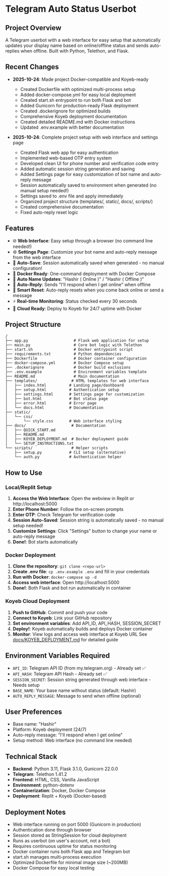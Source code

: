 # Telegram Auto Status Userbot

## Project Overview
A Telegram userbot with a web interface for easy setup that automatically updates your display name based on online/offline status and sends auto-replies when offline. Built with Python, Telethon, and Flask.

## Recent Changes
- **2025-10-24**: Made project Docker-compatible and Koyeb-ready
  - Created Dockerfile with optimized multi-process setup
  - Added docker-compose.yml for easy local deployment
  - Created start.sh entrypoint to run both Flask and bot
  - Added Gunicorn for production-ready Flask deployment
  - Created .dockerignore for optimized builds
  - Comprehensive Koyeb deployment documentation
  - Created detailed README.md with Docker instructions
  - Updated .env.example with better documentation
  
- **2025-10-24**: Complete project setup with web interface and settings page
  - Created Flask web app for easy authentication
  - Implemented web-based OTP entry system
  - Developed clean UI for phone number and verification code entry
  - Added automatic session string generation and saving
  - Added Settings page for easy customization of bot name and auto-reply message
  - Session automatically saved to environment when generated (no manual setup needed!)
  - Settings saved to .env file and apply immediately
  - Organized project structure (templates/, static/, docs/, scripts/)
  - Created comprehensive documentation
  - Fixed auto-reply reset logic

## Features
- 🌐 **Web Interface**: Easy setup through a browser (no command line needed!)
- ⚙️ **Settings Page**: Customize your bot name and auto-reply message from the web interface
- 💾 **Auto-Save**: Session automatically saved when generated - no manual configuration!
- 🐳 **Docker Ready**: One-command deployment with Docker Compose
- 📱 **Auto Name Updates**: "Hashir ( Online )" / "Hashir ( Offline )"
- 💬 **Auto-Reply**: Sends "I'll respond when I get online" when offline
- 🔄 **Smart Reset**: Auto-reply resets when you come back online or send a message
- ⚡ **Real-time Monitoring**: Status checked every 30 seconds
- 🚀 **Cloud Ready**: Deploy to Koyeb for 24/7 uptime with Docker

## Project Structure
```
/
├── app.py                    # Flask web application for setup
├── main.py                   # Core bot logic with Telethon
├── start.sh                  # Docker entrypoint script
├── requirements.txt          # Python dependencies
├── Dockerfile                # Docker container configuration
├── docker-compose.yml        # Docker Compose setup
├── .dockerignore             # Docker build exclusions
├── .env.example              # Environment variables template
├── README.md                 # Main documentation
├── templates/               # HTML templates for web interface
│   ├── index.html          # Landing page/dashboard
│   ├── setup.html          # Authentication setup
│   ├── settings.html       # Settings page for customization
│   ├── bot.html            # Bot status page
│   ├── error.html          # Error page
│   └── docs.html           # Documentation
├── static/
│   └── css/
│       └── style.css       # Web interface styling
├── docs/                    # Documentation
│   ├── QUICK_START.md
│   ├── README.md
│   ├── KOYEB_DEPLOYMENT.md  # Docker deployment guide
│   └── SETUP_INSTRUCTIONS.txt
└── scripts/                 # Helper scripts
    ├── setup.py            # CLI setup (alternative)
    └── auth.py             # Authentication helper
```

## How to Use

### Local/Replit Setup
1. **Access the Web Interface**: Open the webview in Replit or http://localhost:5000
2. **Enter Phone Number**: Follow the on-screen prompts
3. **Enter OTP**: Check Telegram for verification code
4. **Session Auto-Saved**: Session string is automatically saved - no manual setup needed!
5. **Customize Settings**: Click "Settings" button to change your name or auto-reply message
6. **Done!**: Bot starts automatically

### Docker Deployment
1. **Clone the repository**: `git clone <repo-url>`
2. **Create .env file**: `cp .env.example .env` and fill in your credentials
3. **Run with Docker**: `docker-compose up -d`
4. **Access web interface**: Open http://localhost:5000
5. **Done!**: Both Flask and bot run automatically in container

### Koyeb Cloud Deployment
1. **Push to GitHub**: Commit and push your code
2. **Connect to Koyeb**: Link your GitHub repository
3. **Set environment variables**: Add API_ID, API_HASH, SESSION_SECRET
4. **Deploy!**: Koyeb automatically builds and deploys Docker container
5. **Monitor**: View logs and access web interface at Koyeb URL
See [docs/KOYEB_DEPLOYMENT.md](docs/KOYEB_DEPLOYMENT.md) for detailed guide

## Environment Variables Required
- `API_ID`: Telegram API ID (from my.telegram.org) - Already set ✅
- `API_HASH`: Telegram API Hash - Already set ✅
- `SESSION_SECRET`: Session string generated through web interface - Needs setup
- `BASE_NAME`: Your base name without status (default: Hashir)
- `AUTO_REPLY_MESSAGE`: Message to send when offline (optional)

## User Preferences
- Base name: "Hashir"
- Platform: Koyeb deployment (24/7)
- Auto-reply message: "I'll respond when I get online"
- Setup method: Web interface (no command line needed)

## Technical Stack
- **Backend**: Python 3.11, Flask 3.1.0, Gunicorn 22.0.0
- **Telegram**: Telethon 1.41.2
- **Frontend**: HTML, CSS, Vanilla JavaScript
- **Environment**: python-dotenv
- **Containerization**: Docker, Docker Compose
- **Deployment**: Replit + Koyeb (Docker-based)

## Deployment Notes
- Web interface running on port 5000 (Gunicorn in production)
- Authentication done through browser
- Session stored as StringSession for cloud deployment
- Runs as userbot (on user's account, not a bot)
- Requires continuous uptime for status monitoring
- Docker container runs both Flask app and Telegram bot
- start.sh manages multi-process execution
- Optimized Dockerfile for minimal image size (~200MB)
- Docker Compose for easy local testing
